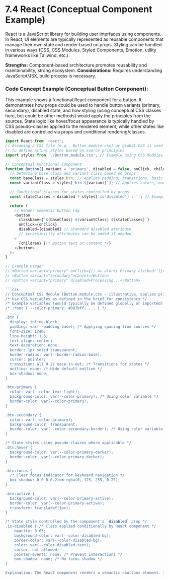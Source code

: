 # 7.4 React (Conceptual Component Example)

React is a JavaScript library for building user interfaces using components. In React, UI elements are typically represented as reusable components that manage their own state and render based on props. Styling can be handled in various ways (CSS, CSS Modules, Styled Components, Emotion, utility frameworks like Tailwind, etc.).

**Strengths:** Component-based architecture promotes reusability and maintainability, strong ecosystem.
**Considerations:** Requires understanding JavaScript/JSX, build process is necessary.

### Code Concept Example (Conceptual Button Component):

This example shows a functional React component for a button. It demonstrates how props could be used to handle button variants (primary, secondary), disabled state, and how styling (using conceptual CSS classes here, but could be other methods) would apply the principles from the sources. State logic like hover/focus appearance is typically handled by CSS pseudo-classes applied to the rendered element, while other states like disabled are controlled via props and conditional rendering/classes.

```javascript
import React from 'react';
// Assuming a CSS file (e.g., Button.module.css) or global CSS is used
// to define actual styles based on source principles
import styles from './Button.module.css'; // Example using CSS Modules

// Conceptual Functional Component
function Button({ variant = 'primary', disabled = false, onClick, children }) {
  // Determine base class and variant class based on props
  const baseClass = styles.btn; // Applies padding, transitions, basic font styles
  const variantClass = styles[`btn-${variant}`]; // Applies colors, borders based on variant

  // Conditional classes for states controlled by props
  const stateClasses = disabled ? styles['is-disabled'] : ''; // Example: apply disabled styles

  return (
    // Render semantic button tag
    <button
      className={`${baseClass} ${variantClass} ${stateClasses}`}
      onClick={onClick}
      disabled={disabled} // Standard disabled attribute
      // Accessibility attributes can be added if needed
    >
      {children} {/* Button text or content */}
    </button>
  );
}

// Example Usage:
// <Button variant="primary" onClick={() => alert('Primary clicked!')}>Submit</Button>
// <Button variant="secondary">Cancel</Button>
// <Button variant="primary" disabled>Processing...</Button>

```css
// Conceptual CSS Module (Button.module.css - illustrative, applies principles):
/* Use CSS Variables as defined in the brief for consistency */
/* Example variables (would typically be defined globally or imported) */
/* :root { --color-primary: #007bff; ... } */

.btn {
  display: inline-block;
  padding: var(--padding-base); /* Applying spacing from sources */
  font-size: 1rem;
  line-height: 1.5;
  text-align: center;
  text-decoration: none;
  border: 1px solid transparent;
  border-radius: var(--border-radius-base);
  cursor: pointer;
  transition: all 0.2s ease-in-out; /* Transitions for states */
  outline: none; /* Hide default outline */
  box-shadow: none;
}

.btn-primary {
  color: var(--color-text-light);
  background-color: var(--color-primary); /* Using color variable */
  border-color: var(--color-primary);
}

.btn-secondary {
  color: var(--color-primary);
  background-color: transparent;
  border-color: var(--color-secondary-border); /* Using color variable */
}

/* State styles using pseudo-classes where applicable */
.btn:hover {
  background-color: var(--color-primary-darker);
  border-color: var(--color-primary-darker);
}

.btn:focus {
  /* Clear focus indicator for keyboard navigation */
  box-shadow: 0 0 0 0.2rem rgba(0, 123, 255, 0.25);
}

.btn:active {
  background-color: var(--color-primary-active);
  border-color: var(--color-primary-active);
  transform: translateY(1px);
}

/* State style controlled by the component's `disabled` prop */
.is-disabled { /* Class applied conditionally by React component */
    opacity: 0.65;
    background-color: var(--color-disabled-bg);
    border-color: var(--color-disabled-bg);
    color: var(--color-disabled-text);
    cursor: not-allowed;
    pointer-events: none; /* Prevent interactions */
    box-shadow: none; /* No focus shadow */
}

Explanation: The React component renders a semantic <button> element. It accepts variant and disabled props to control its appearance and behavior, aligning with the concept of defining different button types and states in the brief. Styling is conceptually applied using CSS Modules, where classes like .btn, .btn-primary, and .is-disabled contain the actual CSS rules that implement color variables, spacing, transitions, and state styles. Pseudo-classes like :hover and :focus are handled directly in the CSS module, ensuring standard browser behavior and keyboard accessibility support. This approach separates structure (JSX), state logic (React component), and presentation (CSS), while collectively adhering to the design principles from the sources.